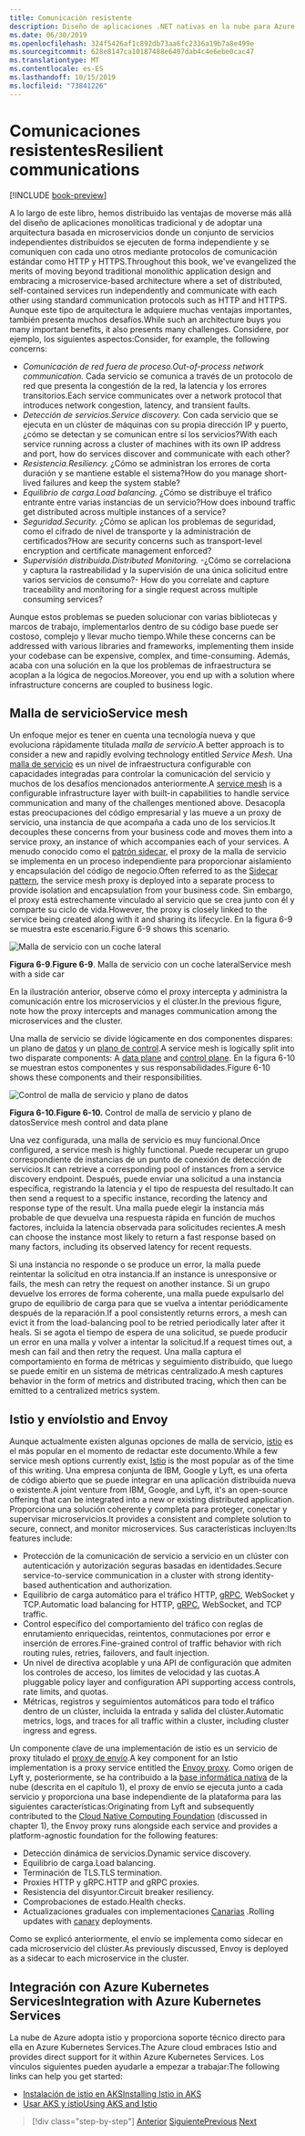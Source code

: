 ```yaml
---
title: Comunicación resistente
description: Diseño de aplicaciones .NET nativas en la nube para Azure | Comunicación resistente
ms.date: 06/30/2019
ms.openlocfilehash: 324f5426af1c892db73aa6fc2336a19b7a8e499e
ms.sourcegitcommit: 628e8147ca10187488e6407dab4c4e6ebe0cac47
ms.translationtype: MT
ms.contentlocale: es-ES
ms.lasthandoff: 10/15/2019
ms.locfileid: "73841226"
---
```

# <a name="resilient-communications"></a><span data-ttu-id="693ba-103">Comunicaciones resistentes</span><span class="sxs-lookup"><span data-stu-id="693ba-103">Resilient communications</span></span>

[!INCLUDE [book-preview](../../../includes/book-preview.md)]

<span data-ttu-id="693ba-104">A lo largo de este libro, hemos distribuido las ventajas de moverse más allá del diseño de aplicaciones monolíticas tradicional y de adoptar una arquitectura basada en microservicios donde un conjunto de servicios independientes distribuidos se ejecuten de forma independiente y se comuniquen con cada uno otros mediante protocolos de comunicación estándar como HTTP y HTTPS.</span><span class="sxs-lookup"><span data-stu-id="693ba-104">Throughout this book, we've evangelized the merits of moving beyond traditional monolithic application design and embracing a microservice-based architecture where a set of distributed, self-contained services run independently and communicate with each other using standard communication protocols such as HTTP and HTTPS.</span></span> <span data-ttu-id="693ba-105">Aunque este tipo de arquitectura le adquiere muchas ventajas importantes, también presenta muchos desafíos.</span><span class="sxs-lookup"><span data-stu-id="693ba-105">While such an architecture buys you many important benefits, it also presents many challenges.</span></span> <span data-ttu-id="693ba-106">Considere, por ejemplo, los siguientes aspectos:</span><span class="sxs-lookup"><span data-stu-id="693ba-106">Consider, for example, the following concerns:</span></span>

- <span data-ttu-id="693ba-107">*Comunicación de red fuera de proceso.*</span><span class="sxs-lookup"><span data-stu-id="693ba-107">*Out-of-process network communication.*</span></span> <span data-ttu-id="693ba-108">Cada servicio se comunica a través de un protocolo de red que presenta la congestión de la red, la latencia y los errores transitorios.</span><span class="sxs-lookup"><span data-stu-id="693ba-108">Each service communicates over a network protocol that introduces network congestion, latency, and transient faults.</span></span>
- <span data-ttu-id="693ba-109">*Detección de servicios.*</span><span class="sxs-lookup"><span data-stu-id="693ba-109">*Service discovery.*</span></span> <span data-ttu-id="693ba-110">Con cada servicio que se ejecuta en un clúster de máquinas con su propia dirección IP y puerto, ¿cómo se detectan y se comunican entre sí los servicios?</span><span class="sxs-lookup"><span data-stu-id="693ba-110">With each service running across a cluster of machines with its own IP address and port, how do services discover and communicate with each other?</span></span>
- <span data-ttu-id="693ba-111">*Resistencia.*</span><span class="sxs-lookup"><span data-stu-id="693ba-111">*Resiliency.*</span></span> <span data-ttu-id="693ba-112">¿Cómo se administran los errores de corta duración y se mantiene estable el sistema?</span><span class="sxs-lookup"><span data-stu-id="693ba-112">How do you manage short-lived failures and keep the system stable?</span></span>
- <span data-ttu-id="693ba-113">*Equilibrio de carga.*</span><span class="sxs-lookup"><span data-stu-id="693ba-113">*Load balancing.*</span></span> <span data-ttu-id="693ba-114">¿Cómo se distribuye el tráfico entrante entre varias instancias de un servicio?</span><span class="sxs-lookup"><span data-stu-id="693ba-114">How does inbound traffic get distributed across multiple instances of a service?</span></span>
- <span data-ttu-id="693ba-115">*Seguridad.*</span><span class="sxs-lookup"><span data-stu-id="693ba-115">*Security.*</span></span> <span data-ttu-id="693ba-116">¿Cómo se aplican los problemas de seguridad, como el cifrado de nivel de transporte y la administración de certificados?</span><span class="sxs-lookup"><span data-stu-id="693ba-116">How are security concerns such as transport-level encryption and certificate management enforced?</span></span>
- <span data-ttu-id="693ba-117">*Supervisión distribuida.*</span><span class="sxs-lookup"><span data-stu-id="693ba-117">*Distributed Monitoring.*</span></span> <span data-ttu-id="693ba-118">-¿Cómo se correlaciona y captura la rastreabilidad y la supervisión de una única solicitud entre varios servicios de consumo?</span><span class="sxs-lookup"><span data-stu-id="693ba-118">- How do you correlate and capture traceability and monitoring for a single request across multiple consuming services?</span></span>

<span data-ttu-id="693ba-119">Aunque estos problemas se pueden solucionar con varias bibliotecas y marcos de trabajo, implementarlos dentro de su código base puede ser costoso, complejo y llevar mucho tiempo.</span><span class="sxs-lookup"><span data-stu-id="693ba-119">While these concerns can be addressed with various libraries and frameworks, implementing them inside your codebase can be expensive, complex, and time-consuming.</span></span> <span data-ttu-id="693ba-120">Además, acaba con una solución en la que los problemas de infraestructura se acoplan a la lógica de negocios.</span><span class="sxs-lookup"><span data-stu-id="693ba-120">Moreover, you end up with a solution where infrastructure concerns are coupled to business logic.</span></span>

## <a name="service-mesh"></a><span data-ttu-id="693ba-121">Malla de servicio</span><span class="sxs-lookup"><span data-stu-id="693ba-121">Service mesh</span></span>

<span data-ttu-id="693ba-122">Un enfoque mejor es tener en cuenta una tecnología nueva y que evoluciona rápidamente titulada *malla de servicio*.</span><span class="sxs-lookup"><span data-stu-id="693ba-122">A better approach is to consider a new and rapidly evolving technology entitled *Service Mesh*.</span></span> <span data-ttu-id="693ba-123">Una [malla de servicio](https://www.nginx.com/blog/what-is-a-service-mesh/) es un nivel de infraestructura configurable con capacidades integradas para controlar la comunicación del servicio y muchos de los desafíos mencionados anteriormente.</span><span class="sxs-lookup"><span data-stu-id="693ba-123">A [service mesh](https://www.nginx.com/blog/what-is-a-service-mesh/) is a configurable infrastructure layer with built-in capabilities to handle service communication and many of the challenges mentioned above.</span></span> <span data-ttu-id="693ba-124">Desacopla estas preocupaciones del código empresarial y las mueve a un proxy de servicio, una instancia de que acompaña a cada uno de los servicios.</span><span class="sxs-lookup"><span data-stu-id="693ba-124">It decouples these concerns from your business code and moves them into a service proxy, an instance of which accompanies each of your services.</span></span> <span data-ttu-id="693ba-125">A menudo conocido como el [patrón sidecar](https://docs.microsoft.com/azure/architecture/patterns/sidecar), el proxy de la malla de servicio se implementa en un proceso independiente para proporcionar aislamiento y encapsulación del código de negocio.</span><span class="sxs-lookup"><span data-stu-id="693ba-125">Often referred to as the [Sidecar pattern](https://docs.microsoft.com/azure/architecture/patterns/sidecar), the service mesh proxy is deployed into a separate process to provide isolation and encapsulation from your business code.</span></span> <span data-ttu-id="693ba-126">Sin embargo, el proxy está estrechamente vinculado al servicio que se crea junto con él y comparte su ciclo de vida.</span><span class="sxs-lookup"><span data-stu-id="693ba-126">However, the proxy is closely linked to the service being created along with it and sharing its lifecycle.</span></span> <span data-ttu-id="693ba-127">En la figura 6-9 se muestra este escenario.</span><span class="sxs-lookup"><span data-stu-id="693ba-127">Figure 6-9 shows this scenario.</span></span>

![Malla de servicio con un coche lateral](./media/service-mesh-with-side-car.png)

<span data-ttu-id="693ba-129">**Figura 6-9**.</span><span class="sxs-lookup"><span data-stu-id="693ba-129">**Figure 6-9**.</span></span> <span data-ttu-id="693ba-130">Malla de servicio con un coche lateral</span><span class="sxs-lookup"><span data-stu-id="693ba-130">Service mesh with a side car</span></span>

<span data-ttu-id="693ba-131">En la ilustración anterior, observe cómo el proxy intercepta y administra la comunicación entre los microservicios y el clúster.</span><span class="sxs-lookup"><span data-stu-id="693ba-131">In the previous figure, note how the proxy intercepts and manages communication among the microservices and the cluster.</span></span>

<span data-ttu-id="693ba-132">Una malla de servicio se divide lógicamente en dos componentes dispares: un plano de [datos](https://blog.envoyproxy.io/service-mesh-data-plane-vs-control-plane-2774e720f7fc) y un [plano de control](https://blog.envoyproxy.io/service-mesh-data-plane-vs-control-plane-2774e720f7fc).</span><span class="sxs-lookup"><span data-stu-id="693ba-132">A service mesh is logically split into two disparate components: A [data plane](https://blog.envoyproxy.io/service-mesh-data-plane-vs-control-plane-2774e720f7fc) and [control plane](https://blog.envoyproxy.io/service-mesh-data-plane-vs-control-plane-2774e720f7fc).</span></span> <span data-ttu-id="693ba-133">En la figura 6-10 se muestran estos componentes y sus responsabilidades.</span><span class="sxs-lookup"><span data-stu-id="693ba-133">Figure 6-10 shows these components and their responsibilities.</span></span>

![Control de malla de servicio y plano de datos](./media/istio-control-and-data-plane.png)

<span data-ttu-id="693ba-135">**Figura 6-10.**</span><span class="sxs-lookup"><span data-stu-id="693ba-135">**Figure 6-10.**</span></span> <span data-ttu-id="693ba-136">Control de malla de servicio y plano de datos</span><span class="sxs-lookup"><span data-stu-id="693ba-136">Service mesh control and data plane</span></span>

<span data-ttu-id="693ba-137">Una vez configurada, una malla de servicio es muy funcional.</span><span class="sxs-lookup"><span data-stu-id="693ba-137">Once configured, a service mesh is highly functional.</span></span> <span data-ttu-id="693ba-138">Puede recuperar un grupo correspondiente de instancias de un punto de conexión de detección de servicios.</span><span class="sxs-lookup"><span data-stu-id="693ba-138">It can retrieve a corresponding pool of instances from a service discovery endpoint.</span></span> <span data-ttu-id="693ba-139">Después, puede enviar una solicitud a una instancia específica, registrando la latencia y el tipo de respuesta del resultado.</span><span class="sxs-lookup"><span data-stu-id="693ba-139">It can then send a request to a specific instance, recording the latency and response type of the result.</span></span> <span data-ttu-id="693ba-140">Una malla puede elegir la instancia más probable de que devuelva una respuesta rápida en función de muchos factores, incluida la latencia observada para solicitudes recientes.</span><span class="sxs-lookup"><span data-stu-id="693ba-140">A mesh can choose the instance most likely to return a fast response based on many factors, including its observed latency for recent requests.</span></span>

<span data-ttu-id="693ba-141">Si una instancia no responde o se produce un error, la malla puede reintentar la solicitud en otra instancia.</span><span class="sxs-lookup"><span data-stu-id="693ba-141">If an instance is unresponsive or fails, the mesh can retry the request on another instance.</span></span> <span data-ttu-id="693ba-142">Si un grupo devuelve los errores de forma coherente, una malla puede expulsarlo del grupo de equilibrio de carga para que se vuelva a intentar periódicamente después de la reparación.</span><span class="sxs-lookup"><span data-stu-id="693ba-142">If a pool consistently returns errors, a mesh can evict it from the load-balancing pool to be retried periodically later after it heals.</span></span> <span data-ttu-id="693ba-143">Si se agota el tiempo de espera de una solicitud, se puede producir un error en una malla y volver a intentar la solicitud.</span><span class="sxs-lookup"><span data-stu-id="693ba-143">If a request times out, a mesh can fail and then retry the request.</span></span> <span data-ttu-id="693ba-144">Una malla captura el comportamiento en forma de métricas y seguimiento distribuido, que luego se puede emitir en un sistema de métricas centralizado.</span><span class="sxs-lookup"><span data-stu-id="693ba-144">A mesh captures behavior in the form of metrics and distributed tracing, which then can be emitted to a centralized metrics system.</span></span>

## <a name="istio-and-envoy"></a><span data-ttu-id="693ba-145">Istio y envío</span><span class="sxs-lookup"><span data-stu-id="693ba-145">Istio and Envoy</span></span>

<span data-ttu-id="693ba-146">Aunque actualmente existen algunas opciones de malla de servicio, [istio](https://istio.io/docs/concepts/what-is-istio/) es el más popular en el momento de redactar este documento.</span><span class="sxs-lookup"><span data-stu-id="693ba-146">While a few service mesh options currently exist, [Istio](https://istio.io/docs/concepts/what-is-istio/) is the most popular as of the time of this writing.</span></span> <span data-ttu-id="693ba-147">Una empresa conjunta de IBM, Google y Lyft, es una oferta de código abierto que se puede integrar en una aplicación distribuida nueva o existente.</span><span class="sxs-lookup"><span data-stu-id="693ba-147">A joint venture from IBM, Google, and Lyft, it's an open-source offering that can be integrated into a new or existing distributed application.</span></span> <span data-ttu-id="693ba-148">Proporciona una solución coherente y completa para proteger, conectar y supervisar microservicios.</span><span class="sxs-lookup"><span data-stu-id="693ba-148">It provides a consistent and complete solution to secure, connect, and monitor microservices.</span></span> <span data-ttu-id="693ba-149">Sus características incluyen:</span><span class="sxs-lookup"><span data-stu-id="693ba-149">Its features include:</span></span>

- <span data-ttu-id="693ba-150">Protección de la comunicación de servicio a servicio en un clúster con autenticación y autorización seguras basadas en identidades.</span><span class="sxs-lookup"><span data-stu-id="693ba-150">Secure service-to-service communication in a cluster with strong identity-based authentication and authorization.</span></span>
- <span data-ttu-id="693ba-151">Equilibrio de carga automático para el tráfico HTTP, [gRPC](https://grpc.io/), WebSocket y TCP.</span><span class="sxs-lookup"><span data-stu-id="693ba-151">Automatic load balancing for HTTP, [gRPC](https://grpc.io/), WebSocket, and TCP traffic.</span></span>
- <span data-ttu-id="693ba-152">Control específico del comportamiento del tráfico con reglas de enrutamiento enriquecidas, reintentos, conmutaciones por error e inserción de errores.</span><span class="sxs-lookup"><span data-stu-id="693ba-152">Fine-grained control of traffic behavior with rich routing rules, retries, failovers, and fault injection.</span></span>
- <span data-ttu-id="693ba-153">Un nivel de directiva acoplable y una API de configuración que admiten los controles de acceso, los límites de velocidad y las cuotas.</span><span class="sxs-lookup"><span data-stu-id="693ba-153">A pluggable policy layer and configuration API supporting access controls, rate limits, and quotas.</span></span>
- <span data-ttu-id="693ba-154">Métricas, registros y seguimientos automáticos para todo el tráfico dentro de un clúster, incluida la entrada y salida del clúster.</span><span class="sxs-lookup"><span data-stu-id="693ba-154">Automatic metrics, logs, and traces for all traffic within a cluster, including cluster ingress and egress.</span></span>

<span data-ttu-id="693ba-155">Un componente clave de una implementación de istio es un servicio de proxy titulado el [proxy de envío](https://www.envoyproxy.io/docs/envoy/latest/intro/what_is_envoy).</span><span class="sxs-lookup"><span data-stu-id="693ba-155">A key component for an Istio implementation is a proxy service entitled the [Envoy proxy](https://www.envoyproxy.io/docs/envoy/latest/intro/what_is_envoy).</span></span> <span data-ttu-id="693ba-156">Como origen de Lyft y, posteriormente, se ha contribuido a la [base informática nativa](https://www.cncf.io/) de la nube (descrita en el capítulo 1), el proxy de envío se ejecuta junto a cada servicio y proporciona una base independiente de la plataforma para las siguientes características:</span><span class="sxs-lookup"><span data-stu-id="693ba-156">Originating from Lyft and subsequently contributed to the [Cloud Native Computing Foundation](https://www.cncf.io/) (discussed in chapter 1), the Envoy proxy runs alongside each service and provides a platform-agnostic foundation for the following features:</span></span>

- <span data-ttu-id="693ba-157">Detección dinámica de servicios.</span><span class="sxs-lookup"><span data-stu-id="693ba-157">Dynamic service discovery.</span></span>
- <span data-ttu-id="693ba-158">Equilibrio de carga.</span><span class="sxs-lookup"><span data-stu-id="693ba-158">Load balancing.</span></span>
- <span data-ttu-id="693ba-159">Terminación de TLS.</span><span class="sxs-lookup"><span data-stu-id="693ba-159">TLS termination.</span></span>
- <span data-ttu-id="693ba-160">Proxies HTTP y gRPC.</span><span class="sxs-lookup"><span data-stu-id="693ba-160">HTTP and gRPC proxies.</span></span>
- <span data-ttu-id="693ba-161">Resistencia del disyuntor.</span><span class="sxs-lookup"><span data-stu-id="693ba-161">Circuit breaker resiliency.</span></span>
- <span data-ttu-id="693ba-162">Comprobaciones de estado.</span><span class="sxs-lookup"><span data-stu-id="693ba-162">Health checks.</span></span>
- <span data-ttu-id="693ba-163">Actualizaciones graduales con implementaciones [Canarias](https://martinfowler.com/bliki/CanaryRelease.html) .</span><span class="sxs-lookup"><span data-stu-id="693ba-163">Rolling updates with [canary](https://martinfowler.com/bliki/CanaryRelease.html) deployments.</span></span>

<span data-ttu-id="693ba-164">Como se explicó anteriormente, el envío se implementa como sidecar en cada microservicio del clúster.</span><span class="sxs-lookup"><span data-stu-id="693ba-164">As previously discussed, Envoy is deployed as a sidecar to each microservice in the cluster.</span></span>

## <a name="integration-with-azure-kubernetes-services"></a><span data-ttu-id="693ba-165">Integración con Azure Kubernetes Services</span><span class="sxs-lookup"><span data-stu-id="693ba-165">Integration with Azure Kubernetes Services</span></span>

<span data-ttu-id="693ba-166">La nube de Azure adopta istio y proporciona soporte técnico directo para ella en Azure Kubernetes Services.</span><span class="sxs-lookup"><span data-stu-id="693ba-166">The Azure cloud embraces Istio and provides direct support for it within Azure Kubernetes Services.</span></span> <span data-ttu-id="693ba-167">Los vínculos siguientes pueden ayudarle a empezar a trabajar:</span><span class="sxs-lookup"><span data-stu-id="693ba-167">The following links can help you get started:</span></span>

- [<span data-ttu-id="693ba-168">Instalación de istio en AKS</span><span class="sxs-lookup"><span data-stu-id="693ba-168">Installing Istio in AKS</span></span>](https://docs.microsoft.com/azure/aks/istio-install)
- [<span data-ttu-id="693ba-169">Usar AKS y istio</span><span class="sxs-lookup"><span data-stu-id="693ba-169">Using AKS and Istio</span></span>](https://docs.microsoft.com/azure/aks/istio-scenario-routing)

>[!div class="step-by-step"]
><span data-ttu-id="693ba-170">[Anterior](infrastructure-resiliency-azure.md)
>[Siguiente](monitoring-health.md)</span><span class="sxs-lookup"><span data-stu-id="693ba-170">[Previous](infrastructure-resiliency-azure.md)
[Next](monitoring-health.md)</span></span>
